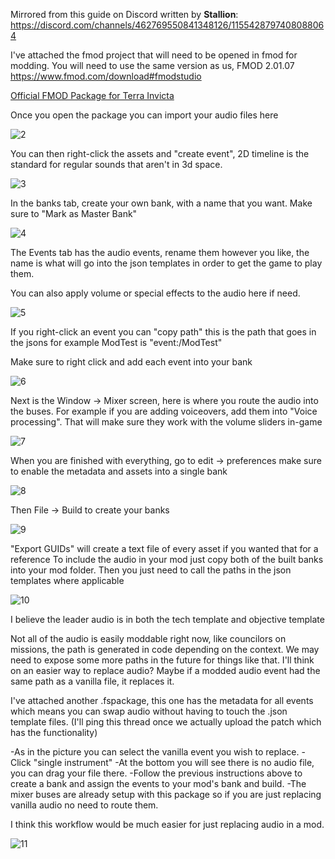 Mirrored from this guide on Discord written by __Stallion__:
https://discord.com/channels/462769550841348126/1155428797408088064

I've attached the fmod project that will need to be opened in fmod for modding. You will need to use the same version as us, FMOD 2.01.07
https://www.fmod.com/download#fmodstudio

[Official FMOD Package for Terra Invicta](/tutorials/tutorial-files/TerraInvictaFMODModdingPackage.zip)

Once you open the package you can import your audio files here

![2](https://github.com/user-attachments/assets/3a81d9c6-28c5-4721-9a80-56138b592160)

You can then right-click the assets and "create event", 2D timeline is the standard for regular sounds that aren't in 3d space.

![3](https://github.com/user-attachments/assets/bfd00360-1cf9-4fd9-ac53-9ef4d488a86e)

In the banks tab, create your own bank, with a name that you want. Make sure to "Mark as Master Bank"

![4](https://github.com/user-attachments/assets/a6203e49-62ca-482d-8cf3-a04d757fad44)

The Events tab has the audio events, rename them however you like, the name is what will go into the json templates in order to get the game to play them.

You can also apply volume or special effects to the audio here if need.

![5](https://github.com/user-attachments/assets/6710bc9a-c8a7-4b94-991d-2dcbfedf0965)

If you right-click an event you can "copy path" this is the path that goes in the jsons for example ModTest is "event:/ModTest"

Make sure to right click and add each event into your bank

![6](https://github.com/user-attachments/assets/027af609-c599-4769-82e7-91f47e01c175)

Next is the Window -> Mixer screen, here is where you route the audio into the buses. For example if you are adding voiceovers, add them into "Voice processing". That will make sure they work with the volume sliders in-game

![7](https://github.com/user-attachments/assets/6d4a2565-b604-4378-bb57-1cb9d62e3482)

When you are finished with everything, go to edit -> preferences make sure to enable the metadata and assets into a single bank

![8](https://github.com/user-attachments/assets/e67eee4c-9f9e-4188-973a-311c2e0bfe5f)

Then File -> Build to create your banks

![9](https://github.com/user-attachments/assets/f785abc6-67ae-4794-a682-b158bc57cac8)

"Export GUIDs" will create a text file of every asset if you wanted that for a reference
To include the audio in your mod just copy both of the built banks into your mod folder. Then you just need to call the paths in the json templates where applicable

![10](https://github.com/user-attachments/assets/ffda3648-c292-4e72-9ab8-e997bcd80388)

I believe the leader audio is in both the tech template and objective template

Not all of the audio is easily moddable right now, like councilors on missions, the path is generated in code depending on the context. We may need to expose some more paths in the future for things like that. I'll think on an easier way to replace audio? Maybe if a modded audio event had the same path as a vanilla file, it replaces it.

I've attached another .fspackage, this one has the metadata for all events which means you can swap audio without having to touch the .json template files. (I'll ping this thread once we actually upload the patch which has the functionality)

-As in the picture you can select the vanilla event you wish to replace.
-Click "single instrument"
-At the bottom you will see there is no audio file, you can drag your file there.
-Follow the previous instructions above to create a bank and assign the events to your mod's bank and build.
-The mixer buses are already setup with this package so if you are just replacing vanilla audio no need to route them.

I think this workflow would be much easier for just replacing audio in a mod. 

![11](https://github.com/user-attachments/assets/743bc294-9a1b-423a-b546-cb033b8b92fe)
